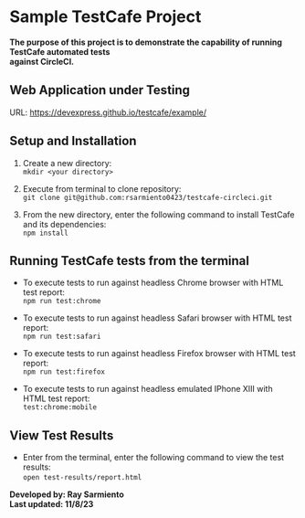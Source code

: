 
# Sample TestCafe Project


**The purpose of this project is to demonstrate the capability of running TestCafe automated tests<br>
against CircleCI.**


## Web Application under Testing
URL: https://devexpress.github.io/testcafe/example/<br>


## Setup and Installation
1. Create a new directory:<br>
`mkdir <your directory>`


2. Execute from terminal to clone repository:<br>
`git clone git@github.com:rsarmiento0423/testcafe-circleci.git`


3. From the new directory, enter the following command to install TestCafe and its dependencies:<br>
`npm install`



## Running TestCafe tests from the terminal


- To execute tests to run against headless Chrome browser with HTML test report:<br>
`npm run test:chrome`


- To execute tests to run against headless Safari browser with HTML test report:<br>
`npm run test:safari`


- To execute tests to run against headless Firefox browser with HTML test report:<br>
`npm run test:firefox`


- To execute tests to run against headless emulated IPhone XIII with HTML test report:<br>
`test:chrome:mobile`


## View Test Results
- Enter from the terminal, enter the following command to view the test results:<br>
`open test-results/report.html`


**Developed by: Ray Sarmiento**<br>
**Last updated: 11/8/23**<br>
